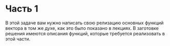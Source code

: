 # Часть 1

В этой задаче вам нужно написать свою релизацию основных функций вектора в том же духе, как это было показано в лекциях.  В заготовке решения имеются описания функций, которые требуется реализовать в этой части.
